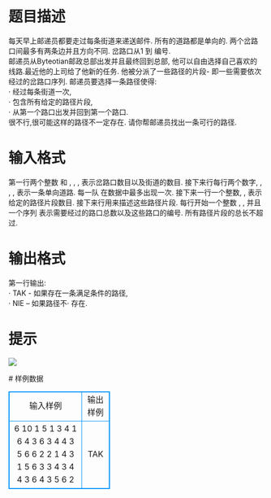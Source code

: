 # 

 
 # 题目描述 
<p>
每天早上邮递员都要走过每条街道来递送邮件. 所有的道路都是单向的. 两个岔路口间最多有两条边并且方向不同. 岔路口从1 到 编号.<br>邮递员从Byteotian邮政总部出发并且最终回到总部, 他可以自由选择自己喜欢的线路.最近他的上司给了他新的任务. 他被分派了一些路径的片段- 即一些需要依次经过的岔路口序列. 邮递员要选择一条路径使得: <br>·	经过每条街道一次, <br>·	包含所有给定的路径片段, <br>·	从第一个路口出发并回到第一个路口. <br>很不行,很可能这样的路径不一定存在. 请你帮邮递员找出一条可行的路径. <br></p> 

 
 # 输入格式 
<p>
第一行两个整数 和 , , , 表示岔路口数目以及街道的数目. 接下来行每行两个数字, , , , 表示一条单向道路. 每一队 在数据中最多出现一次. 接下来一行一个整数, , 表示给定的路径片段数目. 接下来行用来描述这些路径片段. 每行开始一个整数 , , 并且一个序列 表示需要经过的路口总数以及这些路口的编号. 所有路径片段的总长不超过.<br></p> 

 
 # 输出格式 
<p>
第一行输出: <br>·	TAK - 如果存在一条满足条件的路径, <br>·	NIE – 如果路径不·	存在. <br></p> 

 
 # 提示 
<p>
<img border="0" src="/source/joyoi/tyvj-2394/img/aHR0cDovL3d3dy5qb3lvaS5jbi9wcm9ibGVtL3R5dmotMjM5NC9wcm9ibGVtc19pbWFnZXMvMjc5MC8xNTE1LmpwZw==.jpg"><br></p> 
# 样例数据
<style>
        table,table tr th, table tr td { border:1px solid #0094ff; }
        table { width: 200px; min-height: 25px; line-height: 25px; text-align: center; border-collapse: collapse;}   
    </style>
<table>
	<tr>
		<td>输入样例</td>
		<td>输出样例</td>
	</tr>
<tr><td>6 10
1 5
1 3
4 1
6 4
3 6
3 4
4 3
5 6
6 2
2 1
4
3 1 5 6
3 3 4 3
4 4 3 6 4
3 5 6 2
</td><td>TAK</td></tr></table>
